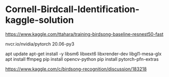 # Cornell-Birdcall-Identification-kaggle-solution


https://www.kaggle.com/ttahara/training-birdsong-baseline-resnest50-fast


nvcr.io/nvidia/pytorch      20.06-py3 

apt update 
apt-get install -y libsm6 libxext6 libxrender-dev libgl1-mesa-glx
apt install ffmpeg
pip install opencv-python
pip install pytorch-pfn-extras


https://www.kaggle.com/c/birdsong-recognition/discussion/183218
